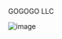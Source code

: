 GOGOGO LLC

![image](https://github.com/Ezagor-dev/cekilis/assets/45847677/786e4b7e-0964-437d-9d7c-cc730f06ba53)
